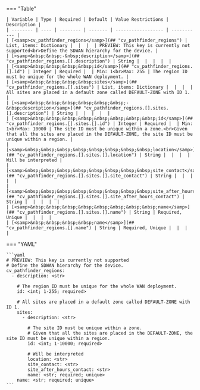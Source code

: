 <!--
  ~ Copyright (c) 2023-2024 Arista Networks, Inc.
  ~ Use of this source code is governed by the Apache License 2.0
  ~ that can be found in the LICENSE file.
  -->
=== "Table"

    | Variable | Type | Required | Default | Value Restrictions | Description |
    | -------- | ---- | -------- | ------- | ------------------ | ----------- |
    | [<samp>cv_pathfinder_regions</samp>](## "cv_pathfinder_regions") | List, items: Dictionary |  |  |  | PREVIEW: This key is currently not supported<br>Define the SDWAN hierarchy for the device. |
    | [<samp>&nbsp;&nbsp;-&nbsp;description</samp>](## "cv_pathfinder_regions.[].description") | String |  |  |  |  |
    | [<samp>&nbsp;&nbsp;&nbsp;&nbsp;id</samp>](## "cv_pathfinder_regions.[].id") | Integer | Required |  | Min: 1<br>Max: 255 | The region ID must be unique for the whole WAN deployment. |
    | [<samp>&nbsp;&nbsp;&nbsp;&nbsp;sites</samp>](## "cv_pathfinder_regions.[].sites") | List, items: Dictionary |  |  |  | All sites are placed in a default zone called DEFAULT-ZONE with ID 1. |
    | [<samp>&nbsp;&nbsp;&nbsp;&nbsp;&nbsp;&nbsp;-&nbsp;description</samp>](## "cv_pathfinder_regions.[].sites.[].description") | String |  |  |  |  |
    | [<samp>&nbsp;&nbsp;&nbsp;&nbsp;&nbsp;&nbsp;&nbsp;&nbsp;id</samp>](## "cv_pathfinder_regions.[].sites.[].id") | Integer | Required |  | Min: 1<br>Max: 10000 | The site ID must be unique within a zone.<br>Given that all the sites are placed in the DEFAULT-ZONE, the site ID must be unique within a region. |
    | [<samp>&nbsp;&nbsp;&nbsp;&nbsp;&nbsp;&nbsp;&nbsp;&nbsp;location</samp>](## "cv_pathfinder_regions.[].sites.[].location") | String |  |  |  | Will be interpreted |
    | [<samp>&nbsp;&nbsp;&nbsp;&nbsp;&nbsp;&nbsp;&nbsp;&nbsp;site_contact</samp>](## "cv_pathfinder_regions.[].sites.[].site_contact") | String |  |  |  |  |
    | [<samp>&nbsp;&nbsp;&nbsp;&nbsp;&nbsp;&nbsp;&nbsp;&nbsp;site_after_hours_contact</samp>](## "cv_pathfinder_regions.[].sites.[].site_after_hours_contact") | String |  |  |  |  |
    | [<samp>&nbsp;&nbsp;&nbsp;&nbsp;&nbsp;&nbsp;&nbsp;&nbsp;name</samp>](## "cv_pathfinder_regions.[].sites.[].name") | String | Required, Unique |  |  |  |
    | [<samp>&nbsp;&nbsp;&nbsp;&nbsp;name</samp>](## "cv_pathfinder_regions.[].name") | String | Required, Unique |  |  |  |

=== "YAML"

    ```yaml
    # PREVIEW: This key is currently not supported
    # Define the SDWAN hierarchy for the device.
    cv_pathfinder_regions:
      - description: <str>

        # The region ID must be unique for the whole WAN deployment.
        id: <int; 1-255; required>

        # All sites are placed in a default zone called DEFAULT-ZONE with ID 1.
        sites:
          - description: <str>

            # The site ID must be unique within a zone.
            # Given that all the sites are placed in the DEFAULT-ZONE, the site ID must be unique within a region.
            id: <int; 1-10000; required>

            # Will be interpreted
            location: <str>
            site_contact: <str>
            site_after_hours_contact: <str>
            name: <str; required; unique>
        name: <str; required; unique>
    ```
